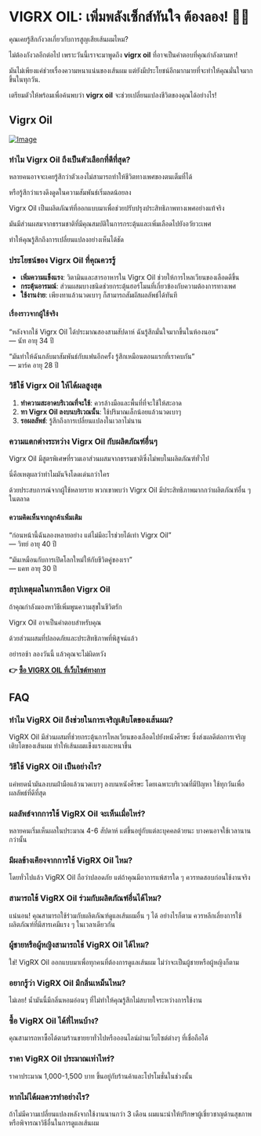 # VIGRX OIL: เพิ่มพลังเซ็กส์ทันใจ ต้องลอง! 💪🔥

คุณเคยรู้สึกกังวลเกี่ยวกับการสูญเสียเส้นผมไหม? 

ไม่ต้องกังวลอีกต่อไป เพราะวันนี้เราจะมาพูดถึง **vigrx oil** ที่อาจเป็นคำตอบที่คุณกำลังตามหา! 

มันไม่เพียงแค่ช่วยเรื่องความหนาแน่นของเส้นผม แต่ยังมีประโยชน์อีกมากมายที่จะทำให้คุณมั่นใจมากขึ้นในทุกวัน. 

เตรียมตัวให้พร้อมเพื่อค้นพบว่า **vigrx oil** จะช่วยเปลี่ยนแปลงชีวิตของคุณได้อย่างไร!

## Vigrx Oil

[![Image](https://www2.sellhealth.com/2/vigoilhorizontal6.gif)](https://gchaffi.com/e9PUyaHm)

### ทำไม Vigrx Oil ถึงเป็นตัวเลือกที่ดีที่สุด?

หลายคนอาจจะเคยรู้สึกว่าตัวเองไม่สามารถทำให้ชีวิตทางเพศของตนเต็มที่ได้ 

หรือรู้สึกว่าแรงดึงดูดในความสัมพันธ์เริ่มลดน้อยลง 

Vigrx Oil เป็นผลิตภัณฑ์ที่ออกแบบมาเพื่อช่วยปรับปรุงประสิทธิภาพทางเพศอย่างแท้จริง 

มันมีส่วนผสมจากธรรมชาติที่มีคุณสมบัติในการกระตุ้นและเพิ่มเลือดไปยังอวัยวะเพศ 

ทำให้คุณรู้สึกถึงการเปลี่ยนแปลงอย่างเห็นได้ชัด

### ประโยชน์ของ Vigrx Oil ที่คุณควรรู้

- **เพิ่มความแข็งแรง**: วิตามินและสารอาหารใน Vigrx Oil ช่วยให้การไหลเวียนของเลือดดีขึ้น 
- **กระตุ้นอารมณ์**: ส่วนผสมบางชนิดช่วยกระตุ้นฮอร์โมนที่เกี่ยวข้องกับความต้องการทางเพศ 
- **ใช้งานง่าย**: เพียงทาแล้วนวดเบาๆ ก็สามารถสัมผัสผลลัพธ์ได้ทันที

#### เรื่องราวจากผู้ใช้จริง

“หลังจากใช้ Vigrx Oil ได้ประมาณสองสามสัปดาห์ ฉันรู้สึกมั่นใจมากขึ้นในห้องนอน”  
— นัท อายุ 34 ปี  

“มันทำให้ฉันกลับมาสัมพันธ์กับแฟนอีกครั้ง รู้สึกเหมือนตอนแรกที่เราคบกัน”  
— มาร์ค อายุ 28 ปี  

### วิธีใช้ Vigrx Oil ให้ได้ผลสูงสุด

1. **ทำความสะอาดบริเวณที่จะใช้**: ควรล้างมือและพื้นที่ที่จะใช้ให้สะอาด
2. **ทา Vigrx Oil ลงบนบริเวณนั้น**: ใช้ปริมาณเล็กน้อยแล้วนวดเบาๆ
3. **รอผลลัพธ์**: รู้สึกถึงการเปลี่ยนแปลงในเวลาไม่นาน

### ความแตกต่างระหว่าง Vigrx Oil กับผลิตภัณฑ์อื่นๆ

Vigrx Oil มีสูตรพิเศษที่รวมเอาส่วนผสมจากธรรมชาติซึ่งไม่พบในผลิตภัณฑ์ทั่วไป 

นี่คือเหตุผลว่าทำไมมันจึงโดดเด่นกว่าใคร 

ด้วยประสบการณ์จากผู้ใช้หลายราย พวกเขาพบว่า Vigrx Oil มีประสิทธิภาพมากกว่าผลิตภัณฑ์อื่น ๆ ในตลาด 

#### ความคิดเห็นจากลูกค้าเพิ่มเติม

“ก่อนหน้านี้ฉันลองหลายอย่าง แต่ไม่มีอะไรช่วยได้เท่า Vigrx Oil”  
— วิทย์ อายุ 40 ปี  

“มันเหมือนกับการเปิดโลกใหม่ให้กับชีวิตคู่ของเรา”  
— แคท อายุ 30 ปี  

### สรุปเหตุผลในการเลือก Vigrx Oil

ถ้าคุณกำลังมองหาวิธีเพิ่มพูนความสุขในชีวิตรัก 

Vigrx Oil อาจเป็นคำตอบสำหรับคุณ 

ด้วยส่วนผสมที่ปลอดภัยและประสิทธิภาพที่พิสูจน์แล้ว 

อย่ารอช้า ลองวันนี้ แล้วคุณจะไม่ผิดหวัง



**👉 [ซื้อ VIGRX OIL ที่เว็บไซต์ทางการ](https://gchaffi.com/e9PUyaHm)**

## FAQ

### ทำไม VigRX Oil ถึงช่วยในการเจริญเติบโตของเส้นผม?
VigRX Oil มีส่วนผสมที่ช่วยกระตุ้นการไหลเวียนของเลือดไปยังหนังศีรษะ ซึ่งส่งผลดีต่อการเจริญเติบโตของเส้นผม ทำให้เส้นผมแข็งแรงและหนาขึ้น

### วิธีใช้ VigRX Oil เป็นอย่างไร?
แค่หยดน้ำมันลงบนฝ่ามือแล้วนวดเบาๆ ลงบนหนังศีรษะ โดยเฉพาะบริเวณที่มีปัญหา ใช้ทุกวันเพื่อผลลัพธ์ที่ดีที่สุด

### ผลลัพธ์จากการใช้ VigRX Oil จะเห็นเมื่อไหร่?
หลายคนเริ่มเห็นผลในประมาณ 4-6 สัปดาห์ แต่ขึ้นอยู่กับแต่ละบุคคลด้วยนะ บางคนอาจใช้เวลานานกว่านั้น

### มีผลข้างเคียงจากการใช้ VigRX Oil ไหม?
โดยทั่วไปแล้ว VigRX Oil ถือว่าปลอดภัย แต่ถ้าคุณมีอาการแพ้สารใด ๆ ควรทดสอบก่อนใช้งานจริง

### สามารถใช้ VigRX Oil ร่วมกับผลิตภัณฑ์อื่นได้ไหม?
แน่นอน! คุณสามารถใช้ร่วมกับผลิตภัณฑ์ดูแลเส้นผมอื่น ๆ ได้ อย่างไรก็ตาม ควรหลีกเลี่ยงการใช้ผลิตภัณฑ์ที่มีสารเคมีแรง ๆ ในเวลาเดียวกัน 

### ผู้ชายหรือผู้หญิงสามารถใช้ VigRX Oil ได้ไหม?
ใช่! VigRX Oil ออกแบบมาเพื่อทุกคนที่ต้องการดูแลเส้นผม ไม่ว่าจะเป็นผู้ชายหรือผู้หญิงก็ตาม

### อยากรู้ว่า VigRX Oil มีกลิ่นเหม็นไหม?
ไม่เลย! น้ำมันนี้มีกลิ่นหอมอ่อนๆ ที่ไม่ทำให้คุณรู้สึกไม่สบายใจระหว่างการใช้งาน 

### ซื้อ VigRX Oil ได้ที่ไหนบ้าง?
คุณสามารถหาซื้อได้ตามร้านขายยาทั่วไปหรือออนไลน์ผ่านเว็บไซต์ต่างๆ ที่เชื่อถือได้ 

### ราคา VigRX Oil ประมาณเท่าไหร่?
ราคาประมาณ 1,000-1,500 บาท ขึ้นอยู่กับร้านค้าและโปรโมชั่นในช่วงนั้น 

### หากไม่ได้ผลควรทำอย่างไร?
ถ้าไม่มีความเปลี่ยนแปลงหลังจากใช้งานนานกว่า 3 เดือน ผมแนะนำให้ปรึกษาผู้เชี่ยวชาญด้านสุขภาพ หรือพิจารณาวิธีอื่นในการดูแลเส้นผม